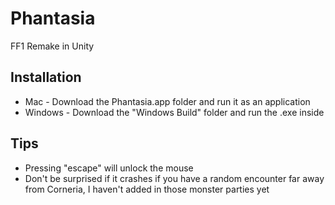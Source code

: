 # Phantasia
FF1 Remake in Unity

## Installation
- Mac - Download the Phantasia.app folder and run it as an application
- Windows - Download the "Windows Build" folder and run the .exe inside

## Tips
- Pressing "escape" will unlock the mouse
- Don't be surprised if it crashes if you have a random encounter far away from Corneria, I haven't added in those monster parties yet
